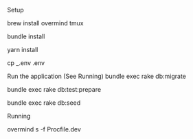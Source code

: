 

Setup

brew install overmind tmux

bundle install

yarn install

cp _.env .env

Run the application (See Running)
bundle exec rake db:migrate

bundle exec rake db:test:prepare

bundle exec rake db:seed

Running

overmind s -f Procfile.dev
